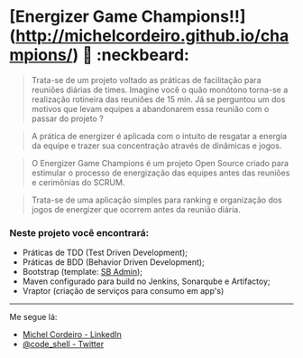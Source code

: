 # [Energizer Game Champions!!] (http://michelcordeiro.github.io/champions/) 🎲  :neckbeard: 

> Trata-se de um projeto voltado as práticas de facilitação para reuniões diárias de times. Imagine você o quão monótono torna-se a realização rotineira das reuniões de 15 min. Já se perguntou um dos motivos que levam equipes a abandonarem essa reunião com o passar do projeto ?

> A prática de energizer é aplicada com o intuito de resgatar a energia da equipe e trazer sua concentração através de dinâmicas e jogos.

> O Energizer Game Champions é um projeto Open Source criado para estimular o processo de energização das equipes antes das reuniões e cerimônias do SCRUM.

> Trata-se de uma aplicação simples para ranking e organização dos jogos de energizer que ocorrem antes da reunião diária.

### Neste projeto você encontrará:

* Práticas de TDD (Test Driven Development);
* Práticas de BDD (Behavior Driven Development);
* Bootstrap (template: [SB Admin](http://startbootstrap.com/template-overviews/sb-admin/));
* Maven configurado para build no Jenkins, Sonarqube e Artifactoy;
* Vraptor (criação de serviços para consumo em app's)



***
Me segue lá:
* [Michel Cordeiro - LinkedIn](https://br.linkedin.com/in/michelcordeiro)
* [@code_shell - Twitter](https://twitter.com/code_shell)

